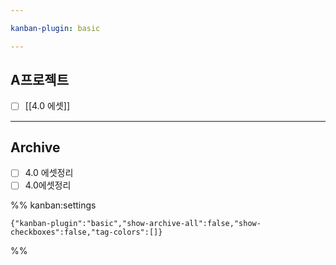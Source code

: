 ```yaml
---

kanban-plugin: basic

---
```


## A프로젝트

- [ ] [[4.0 에셋]]


***

## Archive

- [ ] 4.0 에셋정리
- [ ] 4.0에셋정리

%% kanban:settings
```
{"kanban-plugin":"basic","show-archive-all":false,"show-checkboxes":false,"tag-colors":[]}
```
%%